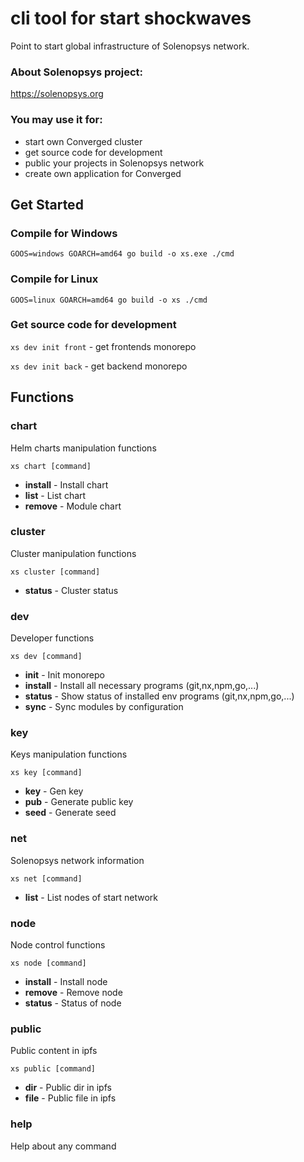 #  cli tool for start shockwaves

Point to start global infrastructure of Solenopsys network.

### About Solenopsys project:
https://solenopsys.org


### You may use it for: 
- start own Converged cluster  
- get source code for development
- public your projects in Solenopsys network
- create own application for Converged

## Get Started

### Compile for Windows

`GOOS=windows GOARCH=amd64 go build -o xs.exe ./cmd`

### Compile for Linux

`GOOS=linux GOARCH=amd64 go build -o xs ./cmd`

### Get source code for development

`xs dev init front` - get frontends monorepo

`xs dev init back` - get backend monorepo

## Functions

### chart

Helm charts manipulation functions

`xs chart [command]`

- **install** - Install chart
- **list** - List chart
- **remove** - Module chart

### cluster

Cluster manipulation functions

`xs cluster [command]`

- **status** - Cluster status

### dev

Developer functions

`xs dev [command]`

- **init**       - Init monorepo
- **install**    - Install all necessary programs (git,nx,npm,go,...)
- **status**     - Show status of installed env programs (git,nx,npm,go,...)
- **sync**       - Sync modules by configuration


### key

Keys manipulation functions

`xs key [command]`

- **key**        - Gen key
- **pub**        - Generate public key
- **seed**       - Generate seed

### net

Solenopsys network information

`xs net [command]`

- **list**       - List nodes of start network

### node

Node control functions

`xs node [command]`

- **install**  - Install node
- **remove**     - Remove node
- **status**    - Status of node

### public

Public content in ipfs

`xs public [command]`

- **dir**       - Public dir in ipfs
- **file**     - Public file in ipfs

### help
Help about any command


